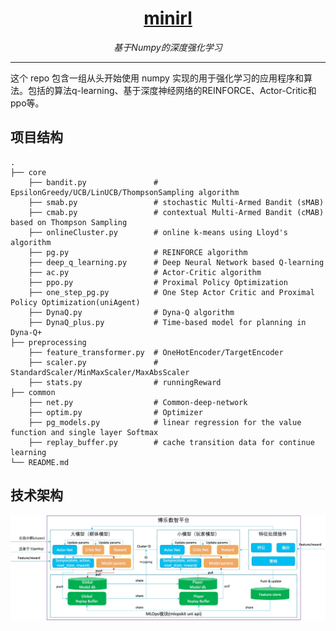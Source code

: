 <h1 align="center"><a href="https://github.com/AlgoLink/minirl">minirl</a></h1>
<p align="center">
  <em>基于Numpy的深度强化学习</em>
</p>

---

这个 repo 包含一组从头开始使用 numpy 实现的用于强化学习的应用程序和算法。包括的算法q-learning、基于深度神经网络的REINFORCE、Actor-Critic和ppo等。

## 项目结构

    .
    ├── core
        ├── bandit.py               # EpsilonGreedy/UCB/LinUCB/ThompsonSampling algorithm
        ├── smab.py                 # stochastic Multi-Armed Bandit (sMAB)
        ├── cmab.py                 # contextual Multi-Armed Bandit (cMAB) based on Thompson Sampling
        ├── onlineCluster.py        # online k-means using Lloyd's algorithm
        ├── pg.py                   # REINFORCE algorithm
        ├── deep_q_learning.py      # Deep Neural Network based Q-learning
        ├── ac.py                   # Actor-Critic algorithm
        ├── ppo.py                  # Proximal Policy Optimization
        ├── one_step_pg.py          # One Step Actor Critic and Proximal Policy Optimization(uniAgent)
        ├── DynaQ.py                # Dyna-Q algorithm
        ├── DynaQ_plus.py           # Time-based model for planning in Dyna-Q+
    ├── preprocessing
        ├── feature_transformer.py  # OneHotEncoder/TargetEncoder
        ├── scaler.py               # StandardScaler/MinMaxScaler/MaxAbsScaler
        ├── stats.py                # runningReward
    ├── common                      
        ├── net.py                  # Common-deep-network
        ├── optim.py                # Optimizer 
        ├── pg_models.py            # linear regression for the value function and single layer Softmax   
        ├── replay_buffer.py        # cache transition data for continue learning 
    └── README.md

## 技术架构

<img src="resources/art.jpg">